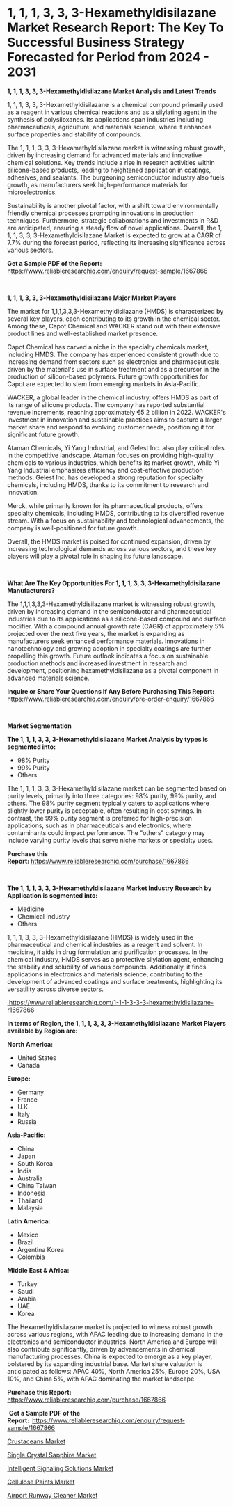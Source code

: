 <p><h1>1, 1, 1, 3, 3, 3-Hexamethyldisilazane Market Research Report: The Key To Successful Business Strategy Forecasted for Period from 2024 - 2031</h1></p><p><strong>1, 1, 1, 3, 3, 3-Hexamethyldisilazane Market Analysis and Latest Trends</strong></p>
<p><p>1, 1, 1, 3, 3, 3-Hexamethyldisilazane is a chemical compound primarily used as a reagent in various chemical reactions and as a silylating agent in the synthesis of polysiloxanes. Its applications span industries including pharmaceuticals, agriculture, and materials science, where it enhances surface properties and stability of compounds.</p><p>The 1, 1, 1, 3, 3, 3-Hexamethyldisilazane market is witnessing robust growth, driven by increasing demand for advanced materials and innovative chemical solutions. Key trends include a rise in research activities within silicone-based products, leading to heightened application in coatings, adhesives, and sealants. The burgeoning semiconductor industry also fuels growth, as manufacturers seek high-performance materials for microelectronics.</p><p>Sustainability is another pivotal factor, with a shift toward environmentally friendly chemical processes prompting innovations in production techniques. Furthermore, strategic collaborations and investments in R&D are anticipated, ensuring a steady flow of novel applications. Overall, the 1, 1, 1, 3, 3, 3-Hexamethyldisilazane Market is expected to grow at a CAGR of 7.7% during the forecast period, reflecting its increasing significance across various sectors.</p></p>
<p><strong>Get a Sample PDF of the Report:&nbsp;</strong> <a href="https://www.reliableresearchiq.com/enquiry/request-sample/1667866?utm_campaign=100&utm_medium=2&utm_source=Github&utm_content=ia&utm_term=10122024&utm_id=1-1-1-3-3-3-hexamethyldisilazane">https://www.reliableresearchiq.com/enquiry/request-sample/1667866</a></p>
<p>&nbsp;</p>
<p><strong>1, 1, 1, 3, 3, 3-Hexamethyldisilazane Major Market Players</strong></p>
<p><p>The market for 1,1,1,3,3,3-Hexamethyldisilazane (HMDS) is characterized by several key players, each contributing to its growth in the chemical sector. Among these, Capot Chemical and WACKER stand out with their extensive product lines and well-established market presence.</p><p>Capot Chemical has carved a niche in the specialty chemicals market, including HMDS. The company has experienced consistent growth due to increasing demand from sectors such as electronics and pharmaceuticals, driven by the material's use in surface treatment and as a precursor in the production of silicon-based polymers. Future growth opportunities for Capot are expected to stem from emerging markets in Asia-Pacific.</p><p>WACKER, a global leader in the chemical industry, offers HMDS as part of its range of silicone products. The company has reported substantial revenue increments, reaching approximately €5.2 billion in 2022. WACKER's investment in innovation and sustainable practices aims to capture a larger market share and respond to evolving customer needs, positioning it for significant future growth.</p><p>Ataman Chemicals, Yi Yang Industrial, and Gelest Inc. also play critical roles in the competitive landscape. Ataman focuses on providing high-quality chemicals to various industries, which benefits its market growth, while Yi Yang Industrial emphasizes efficiency and cost-effective production methods. Gelest Inc. has developed a strong reputation for specialty chemicals, including HMDS, thanks to its commitment to research and innovation.</p><p>Merck, while primarily known for its pharmaceutical products, offers specialty chemicals, including HMDS, contributing to its diversified revenue stream. With a focus on sustainability and technological advancements, the company is well-positioned for future growth.</p><p>Overall, the HMDS market is poised for continued expansion, driven by increasing technological demands across various sectors, and these key players will play a pivotal role in shaping its future landscape.</p></p>
<p>&nbsp;</p>
<p><strong>What Are The Key Opportunities For 1, 1, 1, 3, 3, 3-Hexamethyldisilazane Manufacturers?</strong></p>
<p><p>The 1,1,1,3,3,3-Hexamethyldisilazane market is witnessing robust growth, driven by increasing demand in the semiconductor and pharmaceutical industries due to its applications as a silicone-based compound and surface modifier. With a compound annual growth rate (CAGR) of approximately 5% projected over the next five years, the market is expanding as manufacturers seek enhanced performance materials. Innovations in nanotechnology and growing adoption in specialty coatings are further propelling this growth. Future outlook indicates a focus on sustainable production methods and increased investment in research and development, positioning hexamethyldisilazane as a pivotal component in advanced materials science.</p></p>
<p><strong>Inquire or Share Your Questions If Any Before Purchasing This Report:</strong> <a href="https://www.reliableresearchiq.com/enquiry/pre-order-enquiry/1667866?utm_campaign=100&utm_medium=2&utm_source=Github&utm_content=ia&utm_term=10122024&utm_id=1-1-1-3-3-3-hexamethyldisilazane">https://www.reliableresearchiq.com/enquiry/pre-order-enquiry/1667866</a></p>
<p>&nbsp;</p>
<p><strong>Market Segmentation</strong></p>
<p><strong>The 1, 1, 1, 3, 3, 3-Hexamethyldisilazane Market Analysis by types is segmented into:</strong></p>
<p><ul><li>98% Purity</li><li>99% Purity</li><li>Others</li></ul></p>
<p><p>The 1, 1, 1, 3, 3, 3-Hexamethyldisilazane market can be segmented based on purity levels, primarily into three categories: 98% purity, 99% purity, and others. The 98% purity segment typically caters to applications where slightly lower purity is acceptable, often resulting in cost savings. In contrast, the 99% purity segment is preferred for high-precision applications, such as in pharmaceuticals and electronics, where contaminants could impact performance. The "others" category may include varying purity levels that serve niche markets or specialty uses.</p></p>
<p><strong>Purchase this Report:&nbsp;</strong><a href="https://www.reliableresearchiq.com/purchase/1667866?utm_campaign=100&utm_medium=2&utm_source=Github&utm_content=ia&utm_term=10122024&utm_id=1-1-1-3-3-3-hexamethyldisilazane">https://www.reliableresearchiq.com/purchase/1667866</a></p>
<p>&nbsp;</p>
<p><strong>The 1, 1, 1, 3, 3, 3-Hexamethyldisilazane Market Industry Research by Application is segmented into:</strong></p>
<p><ul><li>Medicine</li><li>Chemical Industry</li><li>Others</li></ul></p>
<p><p>1, 1, 1, 3, 3, 3-Hexamethyldisilazane (HMDS) is widely used in the pharmaceutical and chemical industries as a reagent and solvent. In medicine, it aids in drug formulation and purification processes. In the chemical industry, HMDS serves as a protective silylation agent, enhancing the stability and solubility of various compounds. Additionally, it finds applications in electronics and materials science, contributing to the development of advanced coatings and surface treatments, highlighting its versatility across diverse sectors.</p></p>
<p><a href="https://www.reliableresearchiq.com/1-1-1-3-3-3-hexamethyldisilazane-r1667866?utm_campaign=100&utm_medium=2&utm_source=Github&utm_content=ia&utm_term=10122024&utm_id=1-1-1-3-3-3-hexamethyldisilazane">&nbsp;https://www.reliableresearchiq.com/1-1-1-3-3-3-hexamethyldisilazane-r1667866</a></p>
<p><strong>In terms of Region, the 1, 1, 1, 3, 3, 3-Hexamethyldisilazane Market Players available by Region are:</strong></p>
<p>
    <p> <strong> North America: </strong>
        <ul>
            <li>United States</li>
            <li>Canada</li>
        </ul>
        </p> 
    <p> <strong> Europe: </strong>
        <ul>
            <li>Germany</li>
            <li>France</li>
            <li>U.K.</li>
            <li>Italy</li>
            <li>Russia</li>
        </ul>
        </p> 
    <p> <strong> Asia-Pacific: </strong>
        <ul>
            <li>China</li>
            <li>Japan</li>
            <li>South Korea</li>
            <li>India</li>
            <li>Australia</li>
            <li>China Taiwan</li>
            <li>Indonesia</li>
            <li>Thailand</li>
            <li>Malaysia</li>
        </ul>
        </p> 
    <p> <strong> Latin America: </strong>
        <ul>
            <li>Mexico</li>
            <li>Brazil</li>
            <li>Argentina Korea</li>
            <li>Colombia</li>
        </ul>
        </p> 
    <p> <strong> Middle East & Africa: </strong>
        <ul>
            <li>Turkey</li>
            <li>Saudi</li>
            <li>Arabia</li>
            <li>UAE</li>
            <li>Korea</li>
        </ul>
    </p>
    </p>
<p><p>The Hexamethyldisilazane market is projected to witness robust growth across various regions, with APAC leading due to increasing demand in the electronics and semiconductor industries. North America and Europe will also contribute significantly, driven by advancements in chemical manufacturing processes. China is expected to emerge as a key player, bolstered by its expanding industrial base. Market share valuation is anticipated as follows: APAC 40%, North America 25%, Europe 20%, USA 10%, and China 5%, with APAC dominating the market landscape.</p></p>
<p><strong>Purchase this Report: </strong><a href="https://www.reliableresearchiq.com/purchase/1667866?utm_campaign=100&utm_medium=2&utm_source=Github&utm_content=ia&utm_term=10122024&utm_id=1-1-1-3-3-3-hexamethyldisilazane">https://www.reliableresearchiq.com/purchase/1667866</a></p>
<p>&nbsp;<strong>Get a Sample PDF of the Report:&nbsp;&nbsp;</strong><a href="https://www.reliableresearchiq.com/enquiry/request-sample/1667866?utm_campaign=100&utm_medium=2&utm_source=Github&utm_content=ia&utm_term=10122024&utm_id=1-1-1-3-3-3-hexamethyldisilazane">https://www.reliableresearchiq.com/enquiry/request-sample/1667866</a></p>
<p><strong></strong></p>
<p><p><a href="https://www.linkedin.com/pulse/futur-trend-quest-sl8ue?utm_campaign=100&utm_medium=2&utm_source=Github&utm_content=ia&utm_term=10122024&utm_id=1-1-1-3-3-3-hexamethyldisilazane">Crustaceans Market</a></p><p><a href="https://www.linkedin.com/pulse/th-score-market-0ptye?utm_campaign=100&utm_medium=2&utm_source=Github&utm_content=ia&utm_term=10122024&utm_id=1-1-1-3-3-3-hexamethyldisilazane">Single Crystal Sapphire Market</a></p><p><a href="https://github.com/stephaniwo144/Market-Research-Report-List-1/blob/main/intelligent-signaling-solutions-market.md?utm_campaign=100&utm_medium=2&utm_source=Github&utm_content=ia&utm_term=10122024&utm_id=1-1-1-3-3-3-hexamethyldisilazane">Intelligent Signaling Solutions Market</a></p><p><a href="https://www.linkedin.com/pulse/futur-trend-quest-sl8ue?utm_campaign=100&utm_medium=2&utm_source=Github&utm_content=ia&utm_term=10122024&utm_id=1-1-1-3-3-3-hexamethyldisilazane">Cellulose Paints Market</a></p><p><a href="https://www.linkedin.com/pulse/futur-trend-quest-sl8ue?utm_campaign=100&utm_medium=2&utm_source=Github&utm_content=ia&utm_term=10122024&utm_id=1-1-1-3-3-3-hexamethyldisilazane">Airport Runway Cleaner Market</a></p></p>